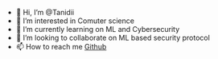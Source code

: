 - 👋 Hi, I’m @Tanidii
- 👀 I’m interested in Comuter science
- 🌱 I’m currently learning on ML and Cybersecurity
- 💞️ I’m looking to collaborate on ML based security protocol
- 📫 How to reach me [Github](https://github.com/Tanidii)

<!---
Tanidii/Tanidii is a ✨ special ✨ repository because its `README.md` (this file) appears on your GitHub profile.
You can click the Preview link to take a look at your changes.
--->
